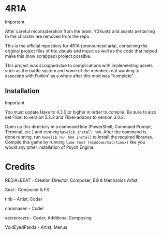 # 4R1A
> [!IMPORTANT]
> After careful reconsideration from the team, Y2Kuntz and assets pertaining to the chracter are removed from the repo. 

This is the official repository for 4R1A (pronounced aria), containing the original project files of the visuals and music as well as the code that helped make this (now scrapped) project possible.

This project was scrapped due to complications with implementing assets such as the battle system and some of the members not wanting to associate with Funkin' as a whole after this mod was "complete".
## Installation
> [!IMPORTANT]
> You must update Haxe to 4.3.0 or higher in order to compile. Be sure to also set Flixel to version 5.2.2 and Flixel-addons to version 3.0.2.

Open up this directory in a command line (PowerShell, Command Prompt, Terminal, etc.) and running `haxelib install hmm`. After the command is done running, run `haxelib run hmm install` to install the required libraries. 
Compile this game by running `lime test (windows/mac/linux)` like you would any other installation of Psych Engine.
# Credits

REDIALBEAT - Creator, Director, Composer, BG & Mechanics Artist

Seal - Composer & FX

tinb - Artist, Coder

chromasen - Coder

sacredrazrs - Coder, Additional Composing

VoidEyedPanda - Artist, Menus
